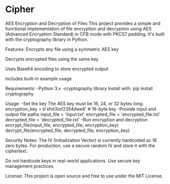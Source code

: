 # Cipher
AES Encryption and Decryption of Files
This project provides a simple and functional implementation of file encryption and decryption using AES (Advanced Encryption Standard) in CFB mode with PKCS7 padding. It's built with the cryptography library in Python.

Features:
Encrypts any file using a symmetric AES key

Decrypts encrypted files using the same key

Uses Base64 encoding to store encrypted output

Includes built-in example usage

Requirements:
-Python 3.x
-cryptography library
Install with:
pip install cryptography

Usage:
-Set the key
The AES key must be 16, 24, or 32 bytes long.
encryption_key = b'sfnt3iof2354dwe6'  # 16-byte key
-Provide input and output file paths
input_file = 'input.txt'
encrypted_file = 'encrypted_file.txt'
decrypted_file = 'decrypted_file.txt'
-Run encryption and decryption
encrypt_file(input_file, encrypted_file, encryption_key)
decrypt_file(encrypted_file, decrypted_file, encryption_key)

Security Notes:
The IV (Initialization Vector) is currently hardcoded as 16 zero bytes. For production, use a secure random IV and store it with the ciphertext.

Do not hardcode keys in real-world applications. Use secure key management practices.

License:
This project is open source and free to use under the MIT License.
